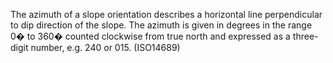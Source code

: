 The azimuth of a slope orientation describes a horizontal line perpendicular to dip direction of the slope. The azimuth is given in degrees in the range 0� to 360� counted clockwise from true north and expressed as a three-digit number, e.g. 240 or 015. (ISO14689)
